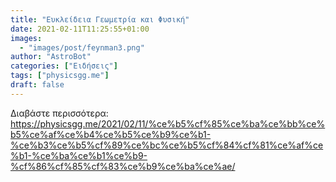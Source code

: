 ```yaml
---
title: "Ευκλείδεια Γεωμετρία και Φυσική"
date: 2021-02-11T11:25:55+01:00
images:
  - "images/post/feynman3.png"
author: "AstroBot"
categories: ["Ειδήσεις"]
tags: ["physicsgg.me"]
draft: false
---
```




Διαβάστε περισσότερα: https://physicsgg.me/2021/02/11/%ce%b5%cf%85%ce%ba%ce%bb%ce%b5%ce%af%ce%b4%ce%b5%ce%b9%ce%b1-%ce%b3%ce%b5%cf%89%ce%bc%ce%b5%cf%84%cf%81%ce%af%ce%b1-%ce%ba%ce%b1%ce%b9-%cf%86%cf%85%cf%83%ce%b9%ce%ba%ce%ae/
